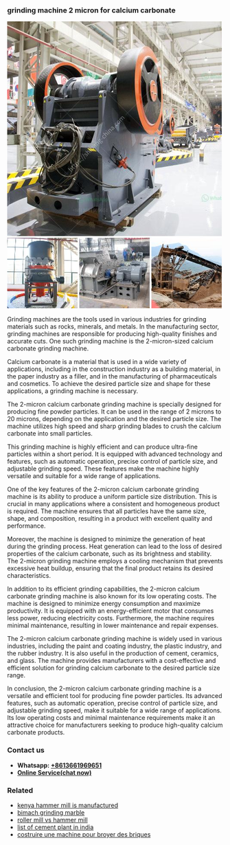 <h3>grinding machine 2 micron for calcium carbonate</h3><img src='1708499569.jpg' alt=''><p>Grinding machines are the tools used in various industries for grinding materials such as rocks, minerals, and metals. In the manufacturing sector, grinding machines are responsible for producing high-quality finishes and accurate cuts. One such grinding machine is the 2-micron-sized calcium carbonate grinding machine.</p><p>Calcium carbonate is a material that is used in a wide variety of applications, including in the construction industry as a building material, in the paper industry as a filler, and in the manufacturing of pharmaceuticals and cosmetics. To achieve the desired particle size and shape for these applications, a grinding machine is necessary.</p><p>The 2-micron calcium carbonate grinding machine is specially designed for producing fine powder particles. It can be used in the range of 2 microns to 20 microns, depending on the application and the desired particle size. The machine utilizes high speed and sharp grinding blades to crush the calcium carbonate into small particles.</p><p>This grinding machine is highly efficient and can produce ultra-fine particles within a short period. It is equipped with advanced technology and features, such as automatic operation, precise control of particle size, and adjustable grinding speed. These features make the machine highly versatile and suitable for a wide range of applications.</p><p>One of the key features of the 2-micron calcium carbonate grinding machine is its ability to produce a uniform particle size distribution. This is crucial in many applications where a consistent and homogeneous product is required. The machine ensures that all particles have the same size, shape, and composition, resulting in a product with excellent quality and performance.</p><p>Moreover, the machine is designed to minimize the generation of heat during the grinding process. Heat generation can lead to the loss of desired properties of the calcium carbonate, such as its brightness and stability. The 2-micron grinding machine employs a cooling mechanism that prevents excessive heat buildup, ensuring that the final product retains its desired characteristics.</p><p>In addition to its efficient grinding capabilities, the 2-micron calcium carbonate grinding machine is also known for its low operating costs. The machine is designed to minimize energy consumption and maximize productivity. It is equipped with an energy-efficient motor that consumes less power, reducing electricity costs. Furthermore, the machine requires minimal maintenance, resulting in lower maintenance and repair expenses.</p><p>The 2-micron calcium carbonate grinding machine is widely used in various industries, including the paint and coating industry, the plastic industry, and the rubber industry. It is also useful in the production of cement, ceramics, and glass. The machine provides manufacturers with a cost-effective and efficient solution for grinding calcium carbonate to the desired particle size range.</p><p>In conclusion, the 2-micron calcium carbonate grinding machine is a versatile and efficient tool for producing fine powder particles. Its advanced features, such as automatic operation, precise control of particle size, and adjustable grinding speed, make it suitable for a wide range of applications. Its low operating costs and minimal maintenance requirements make it an attractive choice for manufacturers seeking to produce high-quality calcium carbonate products.</p><h3>Contact us</h3><ul><li><strong>Whatsapp:&nbsp;<a href="https://wa.me/8613661969651">+8613661969651</a></strong></li><li><a href="https://swt.shibang-china.com/?git&amp;zhl&amp;grinding machine 2 micron for calcium carbonate"><strong>Online Service(chat now)</strong></a></li></ul><h3>Related</h3><ul><li><a href='kenya hammer mill is manufactured.md'>kenya hammer mill is manufactured</a></li><li><a href='bimach grinding marble.md'>bimach grinding marble</a></li><li><a href='roller mill vs hammer mill.md'>roller mill vs hammer mill</a></li><li><a href='list of cement plant in india.md'>list of cement plant in india</a></li><li><a href='costruire une machine pour broyer des briques.md'>costruire une machine pour broyer des briques</a></li></ul>